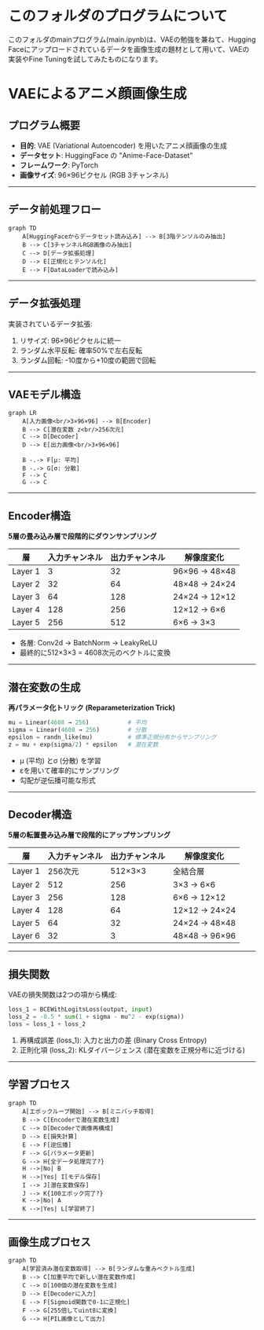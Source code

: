 # このフォルダのプログラムについて

このフォルダのmainプログラム(main.ipynb)は、VAEの勉強を兼ねて、Hugging Faceにアップロードされているデータを画像生成の題材として用いて、VAEの実装やFine Tuningを試してみたものになります。<br>


# VAEによるアニメ顔画像生成

## プログラム概要

- **目的**: VAE (Variational Autoencoder) を用いたアニメ顔画像の生成
- **データセット**: HuggingFace の "Anime-Face-Dataset"
- **フレームワーク**: PyTorch
- **画像サイズ**: 96×96ピクセル (RGB 3チャンネル)

---

## データ前処理フロー

```mermaid
graph TD
    A[HuggingFaceからデータセット読み込み] --> B[3階テンソルのみ抽出]
    B --> C[3チャンネルRGB画像のみ抽出]
    C --> D[データ拡張処理]
    D --> E[正規化とテンソル化]
    E --> F[DataLoaderで読み込み]
```

---

## データ拡張処理

実装されているデータ拡張:

1. リサイズ: 96×96ピクセルに統一
2. ランダム水平反転: 確率50%で左右反転
3. ランダム回転: -10度から+10度の範囲で回転

---

## VAEモデル構造

```mermaid
graph LR
    A[入力画像<br/>3×96×96] --> B[Encoder]
    B --> C[潜在変数 z<br/>256次元]
    C --> D[Decoder]
    D --> E[出力画像<br/>3×96×96]
    
    B -.-> F[μ: 平均]
    B -.-> G[σ: 分散]
    F --> C
    G --> C
```

---

## Encoder構造

**5層の畳み込み層で段階的にダウンサンプリング**

| 層 | 入力チャンネル | 出力チャンネル | 解像度変化 |
|---|---|---|---|
| Layer 1 | 3 | 32 | 96×96 → 48×48 |
| Layer 2 | 32 | 64 | 48×48 → 24×24 |
| Layer 3 | 64 | 128 | 24×24 → 12×12 |
| Layer 4 | 128 | 256 | 12×12 → 6×6 |
| Layer 5 | 256 | 512 | 6×6 → 3×3 |

- 各層: Conv2d → BatchNorm → LeakyReLU
- 最終的に512×3×3 = 4608次元のベクトルに変換

---

## 潜在変数の生成

**再パラメータ化トリック (Reparameterization Trick)**

```python
mu = Linear(4608 → 256)           # 平均
sigma = Linear(4608 → 256)        # 分散
epsilon = randn_like(mu)          # 標準正規分布からサンプリング
z = mu + exp(sigma/2) * epsilon   # 潜在変数
```

- μ (平均) とσ (分散) を学習
- εを用いて確率的にサンプリング
- 勾配が逆伝播可能な形式

---

## Decoder構造

**5層の転置畳み込み層で段階的にアップサンプリング**

| 層 | 入力チャンネル | 出力チャンネル | 解像度変化 |
|---|---|---|---|
| Layer 1 | 256次元 | 512×3×3 | 全結合層 |
| Layer 2 | 512 | 256 | 3×3 → 6×6 |
| Layer 3 | 256 | 128 | 6×6 → 12×12 |
| Layer 4 | 128 | 64 | 12×12 → 24×24 |
| Layer 5 | 64 | 32 | 24×24 → 48×48 |
| Layer 6 | 32 | 3 | 48×48 → 96×96 |

---

## 損失関数

VAEの損失関数は2つの項から構成:

```python
loss_1 = BCEWithLogitsLoss(output, input)
loss_2 = -0.5 * sum(1 + sigma - mu^2 - exp(sigma))
loss = loss_1 + loss_2
```

1. 再構成誤差 (loss_1): 入力と出力の差 (Binary Cross Entropy)
2. 正則化項 (loss_2): KLダイバージェンス (潜在変数を正規分布に近づける)

---

## 学習プロセス

```mermaid
graph TD
    A[エポックループ開始] --> B[ミニバッチ取得]
    B --> C[Encoderで潜在変数生成]
    C --> D[Decoderで画像再構成]
    D --> E[損失計算]
    E --> F[逆伝播]
    F --> G[パラメータ更新]
    G --> H{全データ処理完了?}
    H -->|No| B
    H -->|Yes| I[モデル保存]
    I --> J[潜在変数保存]
    J --> K{100エポック完了?}
    K -->|No| A
    K -->|Yes| L[学習終了]
```

---

## 画像生成プロセス

```mermaid
graph TD
    A[学習済み潜在変数取得] --> B[ランダムな重みベクトル生成]
    B --> C[加重平均で新しい潜在変数作成]
    C --> D[100個の潜在変数を生成]
    D --> E[Decoderに入力]
    E --> F[Sigmoid関数で0-1に正規化]
    F --> G[255倍してuint8に変換]
    G --> H[PIL画像として出力]
```
